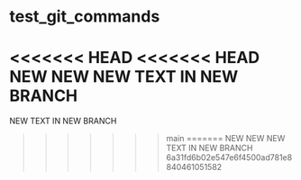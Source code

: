 # test_git_commands
<<<<<<< HEAD
<<<<<<< HEAD
NEW NEW NEW TEXT IN NEW BRANCH
=======
NEW TEXT IN NEW BRANCH
>>>>>>> main
=======
NEW NEW NEW TEXT IN NEW BRANCH
>>>>>>> 6a31fd6b02e547e6f4500ad781e8840461051582
